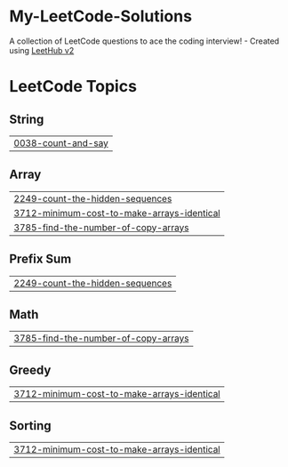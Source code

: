 # My-LeetCode-Solutions
A collection of LeetCode questions to ace the coding interview! - Created using [LeetHub v2](https://github.com/arunbhardwaj/LeetHub-2.0)

<!---LeetCode Topics Start-->
# LeetCode Topics
## String
|  |
| ------- |
| [0038-count-and-say](https://github.com/iammarvin7/My-LeetCode-Solutions/tree/master/0038-count-and-say) |
## Array
|  |
| ------- |
| [2249-count-the-hidden-sequences](https://github.com/iammarvin7/My-LeetCode-Solutions/tree/master/2249-count-the-hidden-sequences) |
| [3712-minimum-cost-to-make-arrays-identical](https://github.com/iammarvin7/My-LeetCode-Solutions/tree/master/3712-minimum-cost-to-make-arrays-identical) |
| [3785-find-the-number-of-copy-arrays](https://github.com/iammarvin7/My-LeetCode-Solutions/tree/master/3785-find-the-number-of-copy-arrays) |
## Prefix Sum
|  |
| ------- |
| [2249-count-the-hidden-sequences](https://github.com/iammarvin7/My-LeetCode-Solutions/tree/master/2249-count-the-hidden-sequences) |
## Math
|  |
| ------- |
| [3785-find-the-number-of-copy-arrays](https://github.com/iammarvin7/My-LeetCode-Solutions/tree/master/3785-find-the-number-of-copy-arrays) |
## Greedy
|  |
| ------- |
| [3712-minimum-cost-to-make-arrays-identical](https://github.com/iammarvin7/My-LeetCode-Solutions/tree/master/3712-minimum-cost-to-make-arrays-identical) |
## Sorting
|  |
| ------- |
| [3712-minimum-cost-to-make-arrays-identical](https://github.com/iammarvin7/My-LeetCode-Solutions/tree/master/3712-minimum-cost-to-make-arrays-identical) |
<!---LeetCode Topics End-->